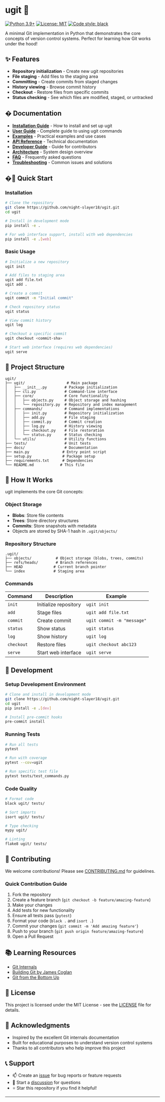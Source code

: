 # ugit 🚀

[![Python 3.9+](https://img.shields.io/badge/python-3.9+-blue.svg)](https://www.python.org/downloads/)
[![License: MIT](https://img.shields.io/badge/License-MIT-yellow.svg)](https://opensource.org/licenses/MIT)
[![Code style: black](https://img.shields.io/badge/code%20style-black-000000.svg)](https://github.com/psf/black)

A minimal Git implementation in Python that demonstrates the core concepts of version control systems. Perfect for learning how Git works under the hood!

## ✨ Features

- **Repository initialization** - Create new ugit repositories
- **File staging** - Add files to the staging area  
- **Committing** - Create commits from staged changes
- **History viewing** - Browse commit history
- **Checkout** - Restore files from specific commits
- **Status checking** - See which files are modified, staged, or untracked

## � Documentation

- **[Installation Guide](docs/installation.md)** - How to install and set up ugit
- **[User Guide](docs/user-guide.md)** - Complete guide to using ugit commands
- **[Examples](docs/examples.md)** - Practical examples and use cases
- **[API Reference](docs/api-reference.md)** - Technical documentation
- **[Developer Guide](docs/developer-guide.md)** - Guide for contributors
- **[Architecture](docs/architecture.md)** - System design overview
- **[FAQ](docs/faq.md)** - Frequently asked questions
- **[Troubleshooting](docs/troubleshooting.md)** - Common issues and solutions

## �🚀 Quick Start

### Installation

```bash
# Clone the repository
git clone https://github.com/night-slayer18/ugit.git
cd ugit

# Install in development mode
pip install -e .

# For web interface support, install with web dependencies
pip install -e .[web]
```

### Basic Usage

```bash
# Initialize a new repository
ugit init

# Add files to staging area
ugit add file.txt
ugit add .

# Create a commit
ugit commit -m "Initial commit"

# Check repository status
ugit status

# View commit history
ugit log

# Checkout a specific commit
ugit checkout <commit-sha>

# Start web interface (requires web dependencies)
ugit serve
```

## 📁 Project Structure

```
ugit/
├── ugit/                   # Main package
│   ├── __init__.py        # Package initialization
│   ├── cli.py             # Command-line interface
│   ├── core/              # Core functionality
│   │   ├── objects.py     # Object storage and hashing
│   │   └── repository.py  # Repository and index management
│   ├── commands/          # Command implementations
│   │   ├── init.py        # Repository initialization
│   │   ├── add.py         # File staging
│   │   ├── commit.py      # Commit creation
│   │   ├── log.py         # History viewing
│   │   ├── checkout.py    # File restoration
│   │   └── status.py      # Status checking
│   └── utils/             # Utility functions
├── tests/                 # Unit tests
├── docs/                  # Documentation
├── main.py               # Entry point script
├── setup.py              # Package setup
├── requirements.txt      # Dependencies
└── README.md            # This file
```

## 🔧 How It Works

ugit implements the core Git concepts:

### Object Storage
- **Blobs**: Store file contents
- **Trees**: Store directory structures  
- **Commits**: Store snapshots with metadata
- Objects are stored by SHA-1 hash in `.ugit/objects/`

### Repository Structure
```
.ugit/
├── objects/           # Object storage (blobs, trees, commits)
├── refs/heads/        # Branch references
├── HEAD              # Current branch pointer
└── index             # Staging area
```

### Commands

| Command | Description | Example |
|---------|-------------|---------|
| `init` | Initialize repository | `ugit init` |
| `add` | Stage files | `ugit add file.txt` |
| `commit` | Create commit | `ugit commit -m "message"` |
| `status` | Show status | `ugit status` |
| `log` | Show history | `ugit log` |
| `checkout` | Restore files | `ugit checkout abc123` |
| `serve` | Start web interface | `ugit serve` |

## 🧪 Development

### Setup Development Environment

```bash
# Clone and install in development mode
git clone https://github.com/night-slayer18/ugit.git
cd ugit
pip install -e .[dev]

# Install pre-commit hooks
pre-commit install
```

### Running Tests

```bash
# Run all tests
pytest

# Run with coverage
pytest --cov=ugit

# Run specific test file
pytest tests/test_commands.py
```

### Code Quality

```bash
# Format code
black ugit/ tests/

# Sort imports  
isort ugit/ tests/

# Type checking
mypy ugit/

# Linting
flake8 ugit/ tests/
```

## 🤝 Contributing

We welcome contributions! Please see [CONTRIBUTING.md](CONTRIBUTING.md) for guidelines.

### Quick Contribution Guide

1. Fork the repository
2. Create a feature branch (`git checkout -b feature/amazing-feature`)
3. Make your changes
4. Add tests for new functionality
5. Ensure all tests pass (`pytest`)
6. Format your code (`black .` and `isort .`)
7. Commit your changes (`git commit -m 'Add amazing feature'`)
8. Push to your branch (`git push origin feature/amazing-feature`)
9. Open a Pull Request

## 📚 Learning Resources

- [Git Internals](https://git-scm.com/book/en/v2/Git-Internals-Plumbing-and-Porcelain)
- [Building Git by James Coglan](https://shop.jcoglan.com/building-git/)
- [Git from the Bottom Up](https://jwiegley.github.io/git-from-the-bottom-up/)

## 📄 License

This project is licensed under the MIT License - see the [LICENSE](LICENSE) file for details.

## 🙏 Acknowledgments

- Inspired by the excellent Git internals documentation
- Built for educational purposes to understand version control systems
- Thanks to all contributors who help improve this project

## 📞 Support

- 📫 Create an [issue](https://github.com/night-slayer18/ugit/issues) for bug reports or feature requests
- 💬 Start a [discussion](https://github.com/night-slayer18/ugit/discussions) for questions
- ⭐ Star this repository if you find it helpful!

---